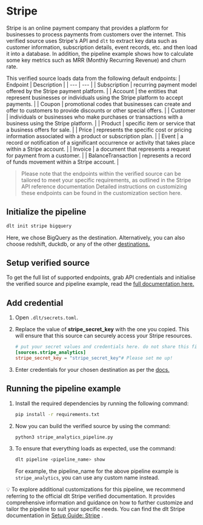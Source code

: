 # Stripe
Stripe is an online payment company that provides a platform for businesses to process payments from customers over the internet.  This verified source uses Stripe's API and `dlt` to extract key data such as customer information, subscription details, event records, etc. and then load it into a database. In addition, the pipeline example shows how to calculate some key metrics such as MRR (Monthly Recurring Revenue) and churn rate.

This verified source loads data from the following default endpoints:
| Endpoint | Description |
| --- | --- |
| Subscription | recurring payment model offered by the Stripe payment platform. |
| Account | the entities that represent businesses or individuals using the Stripe platform to accept payments. |
| Coupon | promotional codes that businesses can create and offer to customers to provide discounts or other special offers. |
| Customer | individuals or businesses who make purchases or transactions with a business using the Stripe platform. |
| Product | specific item or service that a business offers for sale. |
| Price | represents the specific cost or pricing information associated with a product or subscription plan. |
| Event | a record or notification of a significant occurrence or activity that takes place within a Stripe account. |
| Invoice | a document that represents a request for payment from a customer. |
| BalanceTransaction | represents a record of funds movement within a Stripe account. |

> Please note that the endpoints within the verified source can be tailored to meet your specific requirements, as outlined in the Stripe API reference documentation Detailed instructions on customizing these endpoints can be found in the customization section here.

## Initialize the pipeline
```bash
dlt init stripe bigquery
```

Here, we chose BigQuery as the destination. Alternatively, you can also choose redshift, duckdb, or any of the other [destinations.](https://dlthub.com/docs/dlt-ecosystem/destinations/)

## Setup verified source
To get the full list of supported endpoints, grab API credentials and initialise the verified source and pipeline example, read the [full documentation here.](https://dlthub.com/docs/dlt-ecosystem/verified-sources/stripe)

## Add credential
1. Open `.dlt/secrets.toml`.
2. Replace the value of **stripe_secret_key** with the one you copied. This will ensure that this source can securely access your Stripe resources.
    ```toml
    # put your secret values and credentials here. do not share this file and do not upload it to github.
    [sources.stripe_analytics]
    stripe_secret_key = "stripe_secret_key"# Please set me up!
    ```
    
3. Enter credentials for your chosen destination as per the [docs.](https://dlthub.com/docs/dlt-ecosystem/destinations/)

## Running the pipeline example
1. Install the required dependencies by running the following command:
    ```bash
    pip install -r requirements.txt
    ```
    
2. Now you can build the verified source by using the command:
    ```bash
    python3 stripe_analytics_pipeline.py
    ```
    
3. To ensure that everything loads as expected, use the command:
    ```bash
    dlt pipeline <pipeline_name> show
    ```
    For example, the pipeline_name for the above pipeline example is `stripe_analytics`, you can use any custom name instead.
    

💡 To explore additional customizations for this pipeline, we recommend referring to the official dlt Stripe verified documentation. It provides comprehensive information and guidance on how to further customize and tailor the pipeline to suit your specific needs. You can find the dlt Stripe documentation in [Setup Guide: Stripe](https://dlthub.com/docs/dlt-ecosystem/verified-sources/stripe) .
    
 
